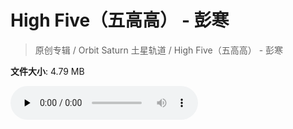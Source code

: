 # High Five（五高高） - 彭寒

> 原创专辑 / Orbit Saturn 土星轨道 / High Five（五高高） - 彭寒

**文件大小**: 4.79 MB

<audio preload="none" controls><source src="https://file.hsyhx.top/archive/原创专辑/Orbit Saturn 土星轨道/High Five（五高高） - 彭寒.flac" type="audio/mpeg">🤔 您的浏览器不支持此音频格式</audio>